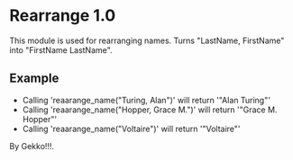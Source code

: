 Rearrange 1.0
=========

This module is used for rearranging names.
Turns "LastName, FirstName" into "FirstName LastName".

## Example

 * Calling 'reaarange_name("Turing, Alan")' will return '"Alan Turing"'
 * Calling 'reaarange_name("Hopper, Grace M.")' will return '"Grace M. Hopper"'
 * Calling 'reaarange_name("Voltaire")' will return '"Voltaire"'

By Gekko!!!.
